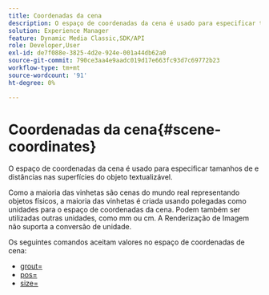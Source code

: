 ```yaml
---
title: Coordenadas da cena
description: O espaço de coordenadas da cena é usado para especificar tamanhos de e distâncias nas superfícies do objeto textualizável.
solution: Experience Manager
feature: Dynamic Media Classic,SDK/API
role: Developer,User
exl-id: de7f088e-3825-4d2e-924e-001a44db62a0
source-git-commit: 790ce3aa4e9aadc019d17e663fc93d7c69772b23
workflow-type: tm+mt
source-wordcount: '91'
ht-degree: 0%

---
```


# Coordenadas da cena{#scene-coordinates}

O espaço de coordenadas da cena é usado para especificar tamanhos de e distâncias nas superfícies do objeto textualizável.

Como a maioria das vinhetas são cenas do mundo real representando objetos físicos, a maioria das vinhetas é criada usando polegadas como unidades para o espaço de coordenadas da cena. Podem também ser utilizadas outras unidades, como mm ou cm. A Renderização de Imagem não suporta a conversão de unidade.

Os seguintes comandos aceitam valores no espaço de coordenadas de cena:

* [grout=](../../../../../../ir-api/http-protocol/image-rendering-api-ref/c-ir-http-protocol-ref/c-ir-http-protocol-command-reference/r-ir-grout.md#reference-73651cbbbc344adba2626ef950d3672a)
* [pos=](../../../../../../ir-api/http-protocol/image-rendering-api-ref/c-ir-http-protocol-ref/c-ir-http-protocol-command-reference/r-ir-pos.md#reference-22c10904a0ce4c8bb41c2c78104221b8)
* [size=](../../../../../../ir-api/http-protocol/image-rendering-api-ref/c-ir-http-protocol-ref/c-ir-http-protocol-command-reference/r-ir-http-size.md#reference-1220d6fbcde4479aba91de7adacdc988)
